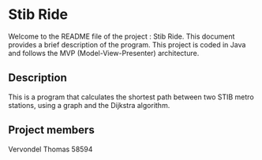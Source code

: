 # Stib Ride

Welcome to the README file of the project : Stib Ride. This document provides a brief description of the program. This project is coded in Java and follows the MVP (Model-View-Presenter) architecture.

## Description

This is a program that calculates the shortest path between two STIB metro stations, using a graph and the Dijkstra algorithm.

## Project members
Vervondel Thomas 58594

